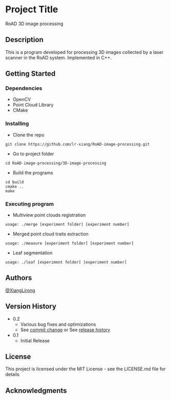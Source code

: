 # Project Title

RoAD 3D image processing

## Description

This is a program developed for processing 3D images collected by a laser scanner in the RoAD system.
Implemented in C++.

## Getting Started

### Dependencies

* OpenCV
* Point Cloud Library
* CMake

### Installing

* Clone the repo
```
git clone https://github.com/lr-xiang/RoAD-image-processing.git
```

* Go to project folder
```
cd RoAD-image-processing/3D-image-processing
```
* Build the programs
```
cd build
cmake ..
make
```

### Executing program

* Multiview point clouds registration
```
usage: ./merge [experiment folder] [experiment number]
```

* Merged point cloud traits extraction
```
usage: ./measure [experiment folder] [experiment number]
```

* Leaf segmentation
```
usage: ./leaf [experiment folder] [experiment number]
```

## Authors

[@XiangLirong](https://twitter.com/xianglirong)

## Version History

* 0.2
    * Various bug fixes and optimizations
    * See [commit change]() or See [release history]()
* 0.1
    * Initial Release

## License

This project is licensed under the MIT License - see the LICENSE.md file for details

## Acknowledgments

